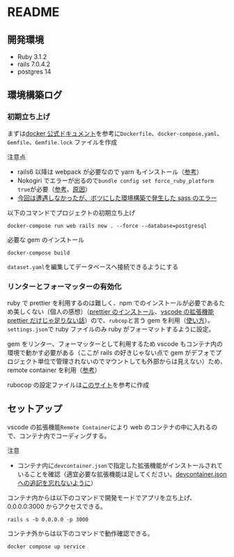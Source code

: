 # README

## 開発環境

- Ruby 3.1.2
- rails 7.0.4.2
- postgres 14

## 環境構築ログ

### 初期立ち上げ

まずは[docker 公式ドキュメント](https://docs.docker.jp/compose/rails.html)を参考に`Dockerfile`、`docker-compose.yaml`、`Gemfile`、`Gemfile.lock` ファイルを作成

注意点

- rails6 以降は webpack が必要なので yarn もインストール（[参考](https://qiita.com/NaokiIshimura/items/8203f74f8dfd5f6b87a0)）
- Nokogiri でエラーが出るので`bundle config set force_ruby_platform true`が必要（[参考](https://qiita.com/ohakutsu/items/4d14bee46da26f55a9be)、[原因](https://matsu.teraren.com/blog/2022/04/26/docker-m1-arm-glibc-error-on-nokogiri/)）
- [今回は遭遇しなかったが、ボツにした環境構築で発生した sass のエラー](https://qiita.com/tochisuke221/items/e50103275906c5a0ddf3)

以下のコマンドでプロジェクトの初期立ち上げ

```
docker-compose run web rails new . --force --database=postgresql
```

必要な gem のインストール

```
docker-compose build
```

`dataset.yaml`を編集してデータベースへ接続できるようにする

### リンターとフォーマッターの有効化

ruby で prettier を利用するのは難しく、npm でのインストールが必要であるため美しくない（個人の感想）（[prettier のインストール](https://questbeat.hatenablog.jp/entry/2021/03/03/132127)、[vscode の拡張機能 prettier だけじゃ足りない話](https://geniusium.hatenablog.com/entry/2021/03/13/074033)）ので、`rubcop`と言う gem を利用（[使い方](https://marketplace.visualstudio.com/items?itemName=rebornix.Ruby)）。`settings.json`で ruby ファイルのみ ruby がフォーマットするように設定。

gem をリンター、フォーマッターとして利用するため vscode もコンテナ内の環境で動かす必要がある（ここが rails の好きじゃない点で gem がデフォでプロジェクト単位で管理されないのでマウントしても外部からは見えない）ため、remote container を利用（[参考](https://qiita.com/jjjkkkjjj/items/3b111e4768e740c5cd24)）

rubocop の設定ファイルは[このサイト](https://blog.to-ko-s.com/rubocop-setting/)を参考に作成

## セットアップ

vscode の拡張機能`Remote Container`により web のコンテナの中に入れるので、コンテナ内でコーディングする。

注意

- コンテナ内に`devcontainer.json`で指定した拡張機能がインストールされていることを確認（適宜必要な拡張機能は足してください。[devcontainer.json への追記を忘れないように](devcontainer.json)）

コンテナ内からは以下のコマンドで開発モードでアプリを立ち上げ、0.0.0.0:3000 からアクセスできる。

```
rails s -b 0.0.0.0 -p 3000
```

コンテナ外からは以下のコマンドで動作確認できる。

```
docker compose up service
```

<!-- - System dependencies

- Configuration

- Database creation

- Database initialization

- How to run the test suite

- Services (job queues, cache servers, search engines, etc.)

- Deployment instructions

- ... -->
